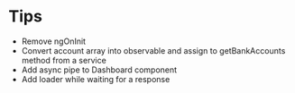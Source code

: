 # Tips

- Remove ngOnInit
- Convert account array into observable and assign to getBankAccounts method from a service
- Add async pipe to Dashboard component
- Add loader while waiting for a response
